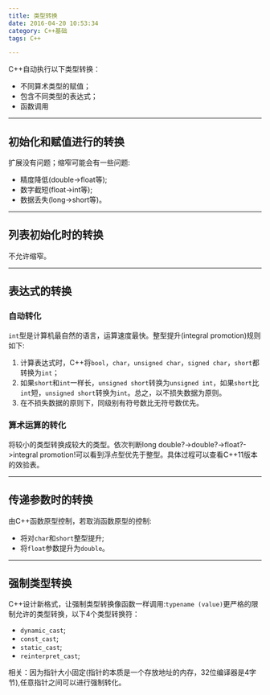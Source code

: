 ```yaml
---
title: 类型转换
date: 2016-04-20 10:53:34
category: C++基础
tags: C++

---
```


C++自动执行以下类型转换：
+ 不同算术类型的赋值；
+ 包含不同类型的表达式；
+ 函数调用

---

## 初始化和赋值进行的转换

扩展没有问题；缩窄可能会有一些问题:
+ 精度降低(double->float等);
+ 数字截短(float->int等);
+ 数据丢失(long->short等)。

---

## 列表初始化时的转换

不允许缩窄。

---

## 表达式的转换

### 自动转化
`int`型是计算机最自然的语言，运算速度最快。整型提升(integral promotion)规则如下:
1. 计算表达式时，C++将`bool`，`char`，`unsigned char`，`signed char`，`short`都转换为`int`；
2. 如果`short`和`int`一样长，`unsigned short`转换为`unsigned int`，如果`short`比`int`短，`unsigned short`转换为`int`。总之，以不损失数据为原则。
3. 在不损失数据的原则下，同级别有符号数比无符号数优先。

### 算术运算的转化
将较小的类型转换成较大的类型。依次判断long double?->double?->float?->integral promotion!可以看到浮点型优先于整型。具体过程可以查看C++11版本的效验表。

---

## 传递参数时的转换

由C++函数原型控制，若取消函数原型的控制:
+ 将对`char`和`short`整型提升;
+ 将`float`参数提升为`double`。

---

## 强制类型转换

C++设计新格式，让强制类型转换像函数一样调用:`typename (value)`更严格的限制允许的类型转换，以下4个类型转换符：
+ `dynamic_cast`;
+ `const_cast`;
+ `static_cast`;
+ `reinterpret_cast`;

相关：因为指针大小固定(指针的本质是一个存放地址的内存，32位编译器是4字节),任意指针之间可以进行强制转化。